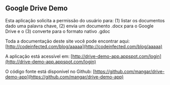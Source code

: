 ## Google Drive Demo

Esta aplicação solicita a permissão do usuário para: 
(1) listar os documentos dado uma palavra chave, 
(2) envia um documento .docx para o Google Drive e o 
(3) converte para o formato nativo .gdoc


Toda a documentação deste site você pode encontrar aqui: [http://codeinfected.com/blog/aaaaa](http://codeinfected.com/blog/aaaaa)

A aplicação está acessível em: [http://drive-demo-app.appspot.com/login](http://drive-demo-app.appspot.com/login)

O código fonte está disponível no Github: [https://github.com/mangar/drive-demo-app](https://github.com/mangar/drive-demo-app)